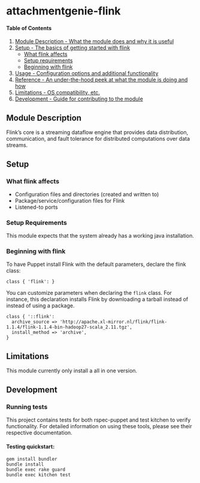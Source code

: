 # attachmentgenie-flink

#### Table of Contents

1. [Module Description - What the module does and why it is useful](#module-description)
2. [Setup - The basics of getting started with flink](#setup)
    * [What flink affects](#what-flink-affects)
    * [Setup requirements](#setup-requirements)
    * [Beginning with flink](#beginning-with-flink)
3. [Usage - Configuration options and additional functionality](#usage)
4. [Reference - An under-the-hood peek at what the module is doing and how](#reference)
5. [Limitations - OS compatibility, etc.](#limitations)
6. [Development - Guide for contributing to the module](#development)

## Module Description

Flink’s core is a streaming dataflow engine that provides data distribution, communication,
and fault tolerance for distributed computations over data streams.

## Setup

### What flink affects

- Configuration files and directories (created and written to)
- Package/service/configuration files for Flink
- Listened-to ports

### Setup Requirements

This module expects that the system already has a working java installation.

### Beginning with flink

To have Puppet install Flink with the default parameters, declare the flink class:

``` puppet
class { 'flink': }
```

You can customize parameters when declaring the `flink` class. For instance,
 this declaration installs Flink by downloading a tarball instead of instead of using a package.

``` puppet
class { '::flink':
  archive_source => 'http://apache.xl-mirror.nl/flink/flink-1.1.4/flink-1.1.4-bin-hadoop27-scala_2.11.tgz',
  install_method => 'archive',
}
```

## Limitations

This module currently only install a all in one version.

## Development

### Running tests

This project contains tests for both rspec-puppet and test kitchen to verify functionality. For detailed information on using these tools, please see their respective documentation.

#### Testing quickstart:

```
gem install bundler
bundle install
bundle exec rake guard
bundle exec kitchen test